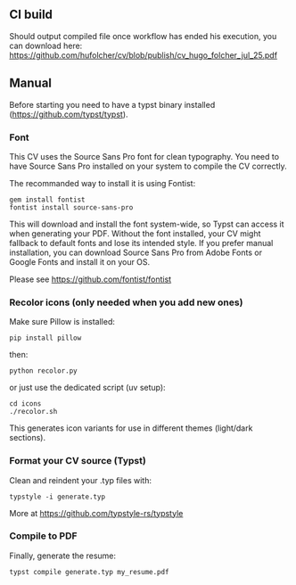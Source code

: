 ## CI build
Should output compiled file once workflow has ended his execution, you can download here: https://github.com/hufolcher/cv/blob/publish/cv_hugo_folcher_jul_25.pdf

## Manual
Before starting you need to have a typst binary installed (https://github.com/typst/typst).
### Font
This CV uses the Source Sans Pro font for clean typography.
You need to have Source Sans Pro installed on your system to compile the CV correctly.

The recommanded way to install it is using Fontist:
```
gem install fontist
fontist install source-sans-pro
```
This will download and install the font system-wide, so Typst can access it when generating your PDF.
Without the font installed, your CV might fallback to default fonts and lose its intended style.
If you prefer manual installation, you can download Source Sans Pro from Adobe Fonts or Google Fonts and install it on your OS.

Please see https://github.com/fontist/fontist

###  Recolor icons (only needed when you add new ones)
Make sure Pillow is installed:
```
pip install pillow
```
then:
```
python recolor.py
```
or just use the dedicated script (uv setup):
```
cd icons
./recolor.sh
```
This generates icon variants for use in different themes (light/dark sections).

### Format your CV source (Typst)
Clean and reindent your .typ files with:

```
typstyle -i generate.typ
```
More at https://github.com/typstyle-rs/typstyle

### Compile to PDF
Finally, generate the resume:

```
typst compile generate.typ my_resume.pdf
```
